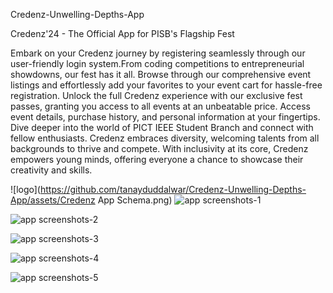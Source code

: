 Credenz-Unwelling-Depths-App
 
Credenz'24 - The Official App for PISB's Flagship Fest

Embark on your Credenz journey by registering seamlessly through our user-friendly login system.From coding competitions to entrepreneurial showdowns, our fest has it all. Browse through our comprehensive event listings and effortlessly add your favorites to your event cart for hassle-free registration.
Unlock the full Credenz experience with our exclusive fest passes, granting you access to all events at an unbeatable price. Access event details, purchase history, and personal information at your fingertips. Dive deeper into the world of PICT IEEE Student Branch and connect with fellow enthusiasts. Credenz embraces diversity, welcoming talents from all backgrounds to thrive and compete. With inclusivity at its core, Credenz empowers young minds, offering everyone a chance to showcase their creativity and skills.


![logo](https://github.com/tanayduddalwar/Credenz-Unwelling-Depths-App/assets/Credenz App Schema.png)
![app screenshots-1](https://github.com/tanayduddalwar/Credenz-Unwelling-Depths-App/assets/119003967/c1db7d51-ecf0-4424-970f-35e85395f30c)

![app screenshots-2](https://github.com/tanayduddalwar/Credenz-Unwelling-Depths-App/assets/119003967/1915b4be-5b41-4ddc-9b6e-e766b65465fe)

![app screenshots-3](https://github.com/tanayduddalwar/Credenz-Unwelling-Depths-App/assets/119003967/bec92aa0-aee4-4174-87a1-2fdeab5d14b8)

![app screenshots-4](https://github.com/tanayduddalwar/Credenz-Unwelling-Depths-App/assets/119003967/d068d2fa-cee7-445b-b7c4-aa2bf241d96d)

![app screenshots-5](https://github.com/tanayduddalwar/Credenz-Unwelling-Depths-App/assets/119003967/9381da72-b9ab-4560-9b3b-b7debaaa500d)

